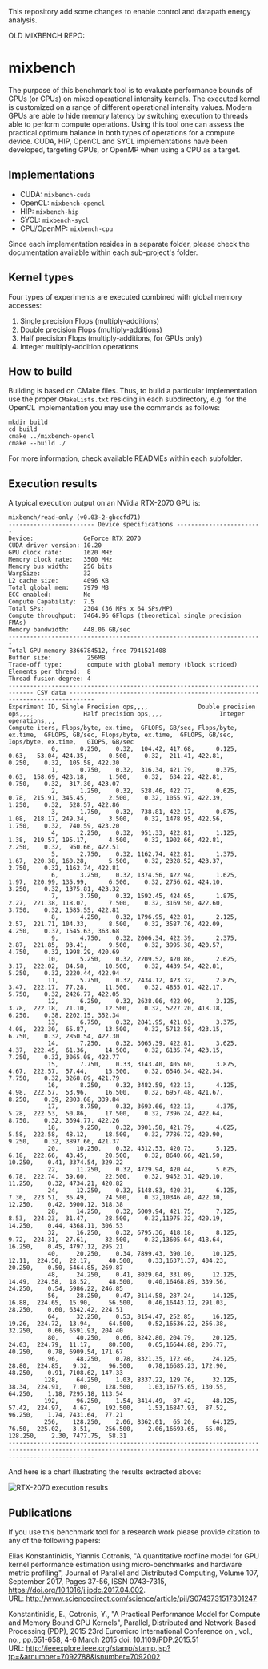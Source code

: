 This repository add some changes to enable control and datapath energy analysis.

OLD MIXBENCH REPO:

# mixbench
The purpose of this benchmark tool is to evaluate performance bounds of GPUs (or CPUs) on mixed operational intensity kernels. The executed kernel is customized on a range of different operational intensity values. Modern GPUs are able to hide memory latency by switching execution to threads able to perform compute operations. Using this tool one can assess the practical optimum balance in both types of operations for a compute device. CUDA, HIP, OpenCL and SYCL implementations have been developed, targeting GPUs, or OpenMP when using a CPU as a target.

## Implementations

* CUDA: `mixbench-cuda`
* OpenCL: `mixbench-opencl`
* HIP: `mixbench-hip`
* SYCL: `mixbench-sycl`
* CPU/OpenMP: `mixbench-cpu`

Since each implementation resides in a separate folder, please check the documentation available within each sub-project's folder.

## Kernel types

Four types of experiments are executed combined with global memory accesses:

1. Single precision Flops (multiply-additions)
2. Double precision Flops (multiply-additions)
3. Half precision Flops (multiply-additions, for GPUs only)
4. Integer multiply-addition operations

## How to build

Building is based on CMake files.
Thus, to build a particular implementation use the proper `CMakeLists.txt` residing in each subdirectory,
e.g. for the OpenCL implementation you may use the commands as follows:

```
mkdir build
cd build
cmake ../mixbench-opencl
cmake --build ./
```

For more information, check available READMEs within each subfolder.

## Execution results

A typical execution output on an NVidia RTX-2070 GPU is:
```
mixbench/read-only (v0.03-2-gbccfd71)
------------------------ Device specifications ------------------------
Device:              GeForce RTX 2070
CUDA driver version: 10.20
GPU clock rate:      1620 MHz
Memory clock rate:   3500 MHz
Memory bus width:    256 bits
WarpSize:            32
L2 cache size:       4096 KB
Total global mem:    7979 MB
ECC enabled:         No
Compute Capability:  7.5
Total SPs:           2304 (36 MPs x 64 SPs/MP)
Compute throughput:  7464.96 GFlops (theoretical single precision FMAs)
Memory bandwidth:    448.06 GB/sec
-----------------------------------------------------------------------
Total GPU memory 8366784512, free 7941521408
Buffer size:          256MB
Trade-off type:       compute with global memory (block strided)
Elements per thread:  8
Thread fusion degree: 4
----------------------------------------------------------------------------- CSV data -----------------------------------------------------------------------------
Experiment ID, Single Precision ops,,,,              Double precision ops,,,,              Half precision ops,,,,                Integer operations,,, 
Compute iters, Flops/byte, ex.time,  GFLOPS, GB/sec, Flops/byte, ex.time,  GFLOPS, GB/sec, Flops/byte, ex.time,  GFLOPS, GB/sec, Iops/byte, ex.time,   GIOPS, GB/sec
            0,      0.250,    0.32,  104.42, 417.68,      0.125,    0.63,   53.04, 424.35,      0.500,    0.32,  211.41, 422.81,     0.250,    0.32,  105.58, 422.30
            1,      0.750,    0.32,  316.34, 421.79,      0.375,    0.63,  158.69, 423.18,      1.500,    0.32,  634.22, 422.81,     0.750,    0.32,  317.30, 423.07
            2,      1.250,    0.32,  528.46, 422.77,      0.625,    0.78,  215.91, 345.45,      2.500,    0.32, 1055.97, 422.39,     1.250,    0.32,  528.57, 422.86
            3,      1.750,    0.32,  738.81, 422.17,      0.875,    1.08,  218.17, 249.34,      3.500,    0.32, 1478.95, 422.56,     1.750,    0.32,  740.59, 423.20
            4,      2.250,    0.32,  951.33, 422.81,      1.125,    1.38,  219.57, 195.17,      4.500,    0.32, 1902.66, 422.81,     2.250,    0.32,  950.66, 422.51
            5,      2.750,    0.32, 1162.74, 422.81,      1.375,    1.67,  220.38, 160.28,      5.500,    0.32, 2328.52, 423.37,     2.750,    0.32, 1162.74, 422.81
            6,      3.250,    0.32, 1374.56, 422.94,      1.625,    1.97,  220.99, 135.99,      6.500,    0.32, 2756.62, 424.10,     3.250,    0.32, 1375.81, 423.32
            7,      3.750,    0.32, 1592.45, 424.65,      1.875,    2.27,  221.38, 118.07,      7.500,    0.32, 3169.50, 422.60,     3.750,    0.32, 1585.55, 422.81
            8,      4.250,    0.32, 1796.95, 422.81,      2.125,    2.57,  221.71, 104.33,      8.500,    0.32, 3587.76, 422.09,     4.250,    0.37, 1545.63, 363.68
            9,      4.750,    0.32, 2006.34, 422.39,      2.375,    2.87,  221.85,  93.41,      9.500,    0.32, 3995.38, 420.57,     4.750,    0.32, 1998.29, 420.69
           10,      5.250,    0.32, 2209.52, 420.86,      2.625,    3.17,  222.02,  84.58,     10.500,    0.32, 4439.54, 422.81,     5.250,    0.32, 2220.44, 422.94
           11,      5.750,    0.32, 2434.12, 423.32,      2.875,    3.47,  222.17,  77.28,     11.500,    0.32, 4855.01, 422.17,     5.750,    0.32, 2426.77, 422.05
           12,      6.250,    0.32, 2638.06, 422.09,      3.125,    3.78,  222.18,  71.10,     12.500,    0.32, 5227.20, 418.18,     6.250,    0.38, 2202.15, 352.34
           13,      6.750,    0.32, 2841.95, 421.03,      3.375,    4.08,  222.30,  65.87,     13.500,    0.32, 5712.58, 423.15,     6.750,    0.32, 2850.54, 422.30
           14,      7.250,    0.32, 3065.39, 422.81,      3.625,    4.37,  222.45,  61.36,     14.500,    0.32, 6135.74, 423.15,     7.250,    0.32, 3065.08, 422.77
           15,      7.750,    0.33, 3143.40, 405.60,      3.875,    4.67,  222.57,  57.44,     15.500,    0.32, 6546.34, 422.34,     7.750,    0.32, 3268.89, 421.79
           16,      8.250,    0.32, 3482.59, 422.13,      4.125,    4.98,  222.57,  53.96,     16.500,    0.32, 6957.48, 421.67,     8.250,    0.39, 2803.68, 339.84
           17,      8.750,    0.32, 3693.66, 422.13,      4.375,    5.28,  222.53,  50.86,     17.500,    0.32, 7396.24, 422.64,     8.750,    0.32, 3694.77, 422.26
           18,      9.250,    0.32, 3901.58, 421.79,      4.625,    5.58,  222.58,  48.12,     18.500,    0.32, 7786.72, 420.90,     9.250,    0.32, 3897.66, 421.37
           20,     10.250,    0.32, 4312.53, 420.73,      5.125,    6.18,  222.66,  43.45,     20.500,    0.32, 8640.66, 421.50,    10.250,    0.41, 3374.54, 329.22
           22,     11.250,    0.32, 4729.94, 420.44,      5.625,    6.78,  222.74,  39.60,     22.500,    0.32, 9452.31, 420.10,    11.250,    0.32, 4734.21, 420.82
           24,     12.250,    0.32, 5148.83, 420.31,      6.125,    7.36,  223.51,  36.49,     24.500,    0.32,10346.40, 422.30,    12.250,    0.42, 3900.12, 318.38
           28,     14.250,    0.32, 6009.94, 421.75,      7.125,    8.53,  224.23,  31.47,     28.500,    0.32,11975.32, 420.19,    14.250,    0.44, 4368.11, 306.53
           32,     16.250,    0.32, 6795.36, 418.18,      8.125,    9.72,  224.31,  27.61,     32.500,    0.32,13605.64, 418.64,    16.250,    0.45, 4797.12, 295.21
           40,     20.250,    0.34, 7899.43, 390.10,     10.125,   12.11,  224.50,  22.17,     40.500,    0.33,16371.37, 404.23,    20.250,    0.50, 5464.85, 269.87
           48,     24.250,    0.41, 8029.04, 331.09,     12.125,   14.49,  224.58,  18.52,     48.500,    0.40,16468.89, 339.56,    24.250,    0.54, 5986.22, 246.85
           56,     28.250,    0.47, 8114.58, 287.24,     14.125,   16.88,  224.65,  15.90,     56.500,    0.46,16443.12, 291.03,    28.250,    0.60, 6342.42, 224.51
           64,     32.250,    0.53, 8154.47, 252.85,     16.125,   19.26,  224.72,  13.94,     64.500,    0.52,16536.22, 256.38,    32.250,    0.66, 6591.93, 204.40
           80,     40.250,    0.66, 8242.80, 204.79,     20.125,   24.03,  224.79,  11.17,     80.500,    0.65,16644.88, 206.77,    40.250,    0.78, 6909.54, 171.67
           96,     48.250,    0.78, 8321.35, 172.46,     24.125,   28.80,  224.85,   9.32,     96.500,    0.78,16685.23, 172.90,    48.250,    0.91, 7108.62, 147.33
          128,     64.250,    1.03, 8337.22, 129.76,     32.125,   38.34,  224.91,   7.00,    128.500,    1.03,16775.65, 130.55,    64.250,    1.18, 7295.18, 113.54
          192,     96.250,    1.54, 8414.49,  87.42,     48.125,   57.42,  224.97,   4.67,    192.500,    1.53,16847.93,  87.52,    96.250,    1.74, 7431.64,  77.21
          256,    128.250,    2.06, 8362.01,  65.20,     64.125,   76.50,  225.02,   3.51,    256.500,    2.06,16693.65,  65.08,   128.250,    2.30, 7477.75,  58.31
--------------------------------------------------------------------------------------------------------------------------------------------------------------------
```

And here is a chart illustrating the results extracted above:

![RTX-2070 execution results](https://raw.githubusercontent.com/ekondis/mixbench/gh-pages/img/rtx2070-sp-roofline.png "mixbench execution results on NVidia RTX-2070 (CUDA/ro implementation)")

## Publications

If you use this benchmark tool for a research work please provide citation to any of the following papers:

Elias Konstantinidis, Yiannis Cotronis,
"A quantitative roofline model for GPU kernel performance estimation using micro-benchmarks and hardware metric profiling",
Journal of Parallel and Distributed Computing, Volume 107, September 2017, Pages 37-56, ISSN 0743-7315,
https://doi.org/10.1016/j.jpdc.2017.04.002.  
URL: http://www.sciencedirect.com/science/article/pii/S0743731517301247

Konstantinidis, E., Cotronis, Y.,
"A Practical Performance Model for Compute and Memory Bound GPU Kernels",
Parallel, Distributed and Network-Based Processing (PDP), 2015 23rd Euromicro International Conference on , vol., no., pp.651-658, 4-6 March 2015
doi: 10.1109/PDP.2015.51  
URL: http://ieeexplore.ieee.org/stamp/stamp.jsp?tp=&arnumber=7092788&isnumber=7092002

